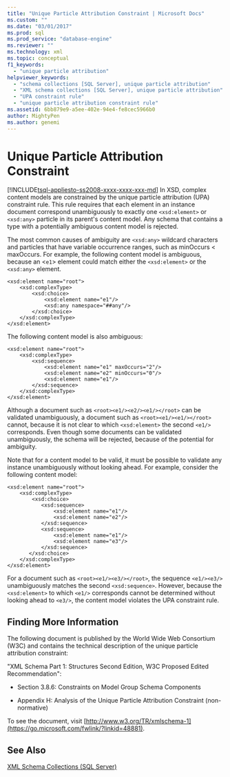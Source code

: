 ```yaml
---
title: "Unique Particle Attribution Constraint | Microsoft Docs"
ms.custom: ""
ms.date: "03/01/2017"
ms.prod: sql
ms.prod_service: "database-engine"
ms.reviewer: ""
ms.technology: xml
ms.topic: conceptual
f1_keywords: 
  - "unique particle attribution"
helpviewer_keywords: 
  - "schema collections [SQL Server], unique particle attribution"
  - "XML schema collections [SQL Server], unique particle attribution"
  - "UPA constraint rule"
  - "unique particle attribution constraint rule"
ms.assetid: 6bb879e9-a5ee-402e-94e4-fe8cec5966b0
author: MightyPen
ms.author: genemi
---
```

# Unique Particle Attribution Constraint
[!INCLUDE[tsql-appliesto-ss2008-xxxx-xxxx-xxx-md](../../includes/tsql-appliesto-ss2008-xxxx-xxxx-xxx-md.md)]
  In XSD, complex content models are constrained by the unique particle attribution (UPA) constraint rule. This rule requires that each element in an instance document correspond unambiguously to exactly one `<xsd:element>` or `<xsd:any>` particle in its parent's content model. Any schema that contains a type with a potentially ambiguous content model is rejected.  
  
 The most common causes of ambiguity are `<xsd:any>` wildcard characters and particles that have variable occurrence ranges, such as minOccurs < maxOccurs. For example, the following content model is ambiguous, because an <`e1`> element could match either the `<xsd:element>` or the `<xsd:any>` element.  
  
```  
<xsd:element name="root">  
    <xsd:complexType>  
        <xsd:choice>  
            <xsd:element name="e1"/>  
            <xsd:any namespace="##any"/>  
        </xsd:choice>  
    </xsd:complexType>  
</xsd:element>  
```  
  
 The following content model is also ambiguous:  
  
```  
<xsd:element name="root">  
    <xsd:complexType>  
        <xsd:sequence>  
            <xsd:element name="e1" maxOccurs="2"/>  
            <xsd:element name="e2" minOccurs="0"/>  
            <xsd:element name="e1"/>  
        </xsd:sequence>  
    </xsd:complexType>  
</xsd:element>  
```  
  
 Although a document such as `<root><e1/><e2/><e1/></root>` can be validated unambiguously, a document such as `<root><e1/><e1/></root>` cannot, because it is not clear to which `<xsd:element>` the second `<e1/>` corresponds. Even though some documents can be validated unambiguously, the schema will be rejected, because of the potential for ambiguity.  
  
 Note that for a content model to be valid, it must be possible to validate any instance unambiguously without looking ahead. For example, consider the following content model:  
  
```  
<xsd:element name="root">  
    <xsd:complexType>  
        <xsd:choice>  
           <xsd:sequence>  
               <xsd:element name="e1"/>  
               <xsd:element name="e2"/>  
           </xsd:sequence>  
           <xsd:sequence>  
               <xsd:element name="e1"/>  
               <xsd:element name="e3"/>  
           </xsd:sequence>  
       </xsd:choice>  
    </xsd:complexType>  
</xsd:element>  
```  
  
 For a document such as `<root><e1/><e3/></root>`, the sequence `<e1/><e3/>` unambiguously matches the second `<xsd:sequence>`. However, because the `<xsd:element>` to which `<e1/>` corresponds cannot be determined without looking ahead to `<e3/>`, the content model violates the UPA constraint rule.  
  
## Finding More Information  
 The following document is published by the World Wide Web Consortium (W3C) and contains the technical description of the unique particle attribution constraint:  
  
 "XML Schema Part 1: Structures Second Edition, W3C Proposed Edited Recommendation":  
  
-   Section 3.8.6: Constraints on Model Group Schema Components  
  
-   Appendix H: Analysis of the Unique Particle Attribution Constraint (non-normative)  
  
 To see the document, visit [http://www.w3.org/TR/xmlschema-1](https://go.microsoft.com/fwlink/?linkid=48881).  
  
## See Also  
 [XML Schema Collections &#40;SQL Server&#41;](../../relational-databases/xml/xml-schema-collections-sql-server.md)  
  
  
